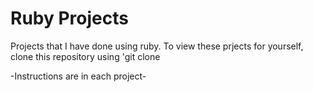 # Ruby Projects
Projects that I have done using ruby. To view these prjects for yourself, clone this repository using 'git clone 

-Instructions are in each project-
